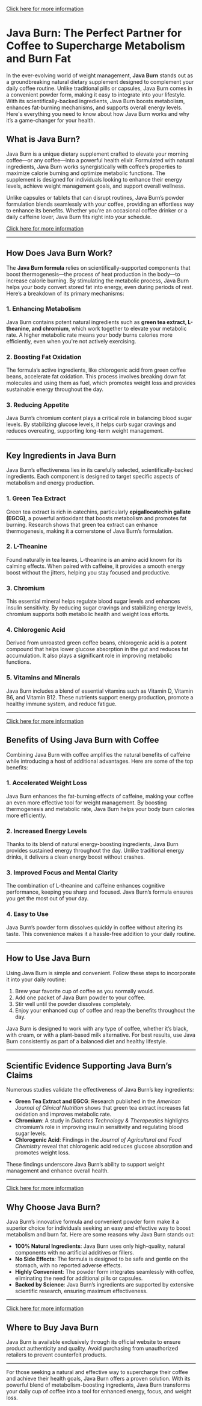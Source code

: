 [Click here for more information](https://javaburn.bond/)

# **Java Burn: The Perfect Partner for Coffee to Supercharge Metabolism and Burn Fat**

In the ever-evolving world of weight management, **Java Burn** stands out as a groundbreaking natural dietary supplement designed to complement your daily coffee routine. Unlike traditional pills or capsules, Java Burn comes in a convenient powder form, making it easy to integrate into your lifestyle. With its scientifically-backed ingredients, Java Burn boosts metabolism, enhances fat-burning mechanisms, and supports overall energy levels. Here's everything you need to know about how Java Burn works and why it’s a game-changer for your health.

## **What is Java Burn?**

Java Burn is a unique dietary supplement crafted to elevate your morning coffee—or any coffee—into a powerful health elixir. Formulated with natural ingredients, Java Burn works synergistically with coffee’s properties to maximize calorie burning and optimize metabolic functions. The supplement is designed for individuals looking to enhance their energy levels, achieve weight management goals, and support overall wellness.

Unlike capsules or tablets that can disrupt routines, Java Burn’s powder formulation blends seamlessly with your coffee, providing an effortless way to enhance its benefits. Whether you're an occasional coffee drinker or a daily caffeine lover, Java Burn fits right into your schedule.

[Click here for more information](https://javaburn.bond/)

---

## **How Does Java Burn Work?**

The **Java Burn formula** relies on scientifically-supported components that boost thermogenesis—the process of heat production in the body—to increase calorie burning. By stimulating the metabolic process, Java Burn helps your body convert stored fat into energy, even during periods of rest. Here’s a breakdown of its primary mechanisms:

### **1. Enhancing Metabolism**
Java Burn contains potent natural ingredients such as **green tea extract, L-theanine, and chromium**, which work together to elevate your metabolic rate. A higher metabolic rate means your body burns calories more efficiently, even when you're not actively exercising.

### **2. Boosting Fat Oxidation**
The formula’s active ingredients, like chlorogenic acid from green coffee beans, accelerate fat oxidation. This process involves breaking down fat molecules and using them as fuel, which promotes weight loss and provides sustainable energy throughout the day.

### **3. Reducing Appetite**
Java Burn’s chromium content plays a critical role in balancing blood sugar levels. By stabilizing glucose levels, it helps curb sugar cravings and reduces overeating, supporting long-term weight management.

---

## **Key Ingredients in Java Burn**

Java Burn’s effectiveness lies in its carefully selected, scientifically-backed ingredients. Each component is designed to target specific aspects of metabolism and energy production.

### **1. Green Tea Extract**
Green tea extract is rich in catechins, particularly **epigallocatechin gallate (EGCG)**, a powerful antioxidant that boosts metabolism and promotes fat burning. Research shows that green tea extract can enhance thermogenesis, making it a cornerstone of Java Burn’s formulation.

### **2. L-Theanine**
Found naturally in tea leaves, L-theanine is an amino acid known for its calming effects. When paired with caffeine, it provides a smooth energy boost without the jitters, helping you stay focused and productive.

### **3. Chromium**
This essential mineral helps regulate blood sugar levels and enhances insulin sensitivity. By reducing sugar cravings and stabilizing energy levels, chromium supports both metabolic health and weight loss efforts.

### **4. Chlorogenic Acid**
Derived from unroasted green coffee beans, chlorogenic acid is a potent compound that helps lower glucose absorption in the gut and reduces fat accumulation. It also plays a significant role in improving metabolic functions.

### **5. Vitamins and Minerals**
Java Burn includes a blend of essential vitamins such as Vitamin D, Vitamin B6, and Vitamin B12. These nutrients support energy production, promote a healthy immune system, and reduce fatigue.

---
[Click here for more information](https://javaburn.bond/)


## **Benefits of Using Java Burn with Coffee**

Combining Java Burn with coffee amplifies the natural benefits of caffeine while introducing a host of additional advantages. Here are some of the top benefits:

### **1. Accelerated Weight Loss**
Java Burn enhances the fat-burning effects of caffeine, making your coffee an even more effective tool for weight management. By boosting thermogenesis and metabolic rate, Java Burn helps your body burn calories more efficiently.

### **2. Increased Energy Levels**
Thanks to its blend of natural energy-boosting ingredients, Java Burn provides sustained energy throughout the day. Unlike traditional energy drinks, it delivers a clean energy boost without crashes.

### **3. Improved Focus and Mental Clarity**
The combination of L-theanine and caffeine enhances cognitive performance, keeping you sharp and focused. Java Burn’s formula ensures you get the most out of your day.

### **4. Easy to Use**
Java Burn’s powder form dissolves quickly in coffee without altering its taste. This convenience makes it a hassle-free addition to your daily routine.

---

## **How to Use Java Burn**

Using Java Burn is simple and convenient. Follow these steps to incorporate it into your daily routine:

1. Brew your favorite cup of coffee as you normally would.
2. Add one packet of Java Burn powder to your coffee.
3. Stir well until the powder dissolves completely.
4. Enjoy your enhanced cup of coffee and reap the benefits throughout the day.

Java Burn is designed to work with any type of coffee, whether it’s black, with cream, or with a plant-based milk alternative. For best results, use Java Burn consistently as part of a balanced diet and healthy lifestyle.

---

## **Scientific Evidence Supporting Java Burn’s Claims**

Numerous studies validate the effectiveness of Java Burn’s key ingredients:

- **Green Tea Extract and EGCG**: Research published in the *American Journal of Clinical Nutrition* shows that green tea extract increases fat oxidation and improves metabolic rate.
- **Chromium**: A study in *Diabetes Technology & Therapeutics* highlights chromium’s role in improving insulin sensitivity and regulating blood sugar levels.
- **Chlorogenic Acid**: Findings in the *Journal of Agricultural and Food Chemistry* reveal that chlorogenic acid reduces glucose absorption and promotes weight loss.

These findings underscore Java Burn’s ability to support weight management and enhance overall health.

---
[Click here for more information](https://javaburn.bond/)


## **Why Choose Java Burn?**

Java Burn’s innovative formula and convenient powder form make it a superior choice for individuals seeking an easy and effective way to boost metabolism and burn fat. Here are some reasons why Java Burn stands out:

- **100% Natural Ingredients**: Java Burn uses only high-quality, natural components with no artificial additives or fillers.
- **No Side Effects**: The formula is designed to be safe and gentle on the stomach, with no reported adverse effects.
- **Highly Convenient**: The powder form integrates seamlessly with coffee, eliminating the need for additional pills or capsules.
- **Backed by Science**: Java Burn’s ingredients are supported by extensive scientific research, ensuring maximum effectiveness.

---
[Click here for more information](https://javaburn.bond/)


## **Where to Buy Java Burn**

Java Burn is available exclusively through its official website to ensure product authenticity and quality. Avoid purchasing from unauthorized retailers to prevent counterfeit products.

---

For those seeking a natural and effective way to supercharge their coffee and achieve their health goals, Java Burn offers a proven solution. With its powerful blend of metabolism-boosting ingredients, Java Burn transforms your daily cup of coffee into a tool for enhanced energy, focus, and weight loss.

 


